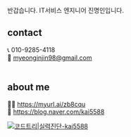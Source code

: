 반갑습니다. IT서비스 엔지니어 진명인입니다.
   
## contact 
📞 010-9285-4118       
📨 myeonginjin98@gmail.com      
<br/>


## about me
🙋‍♂️ https://myurl.ai/zb8cqu   
📝 https://blog.naver.com/kai5588


[![코드트리|실력진단-kai5588](https://banner.codetree.ai/v1/banner/kai5588)](https://www.codetree.ai/profiles/kai5588)

<!--
**myeonginjin/myeonginjin** is a ✨ _special_ ✨ repository because its `README.md` (this file) appears on your GitHub profile.

Here are some ideas to get you started:

- 🔭 I’m currently working on ...
- 🌱 I’m currently learning ...
- 👯 I’m looking to collaborate on ...
- 🤔 I’m looking for help with ...
- 💬 Ask me about ...
- 📫 How to reach me: ...
- 😄 Pronouns: ...
- ⚡ Fun fact: ...
-->
